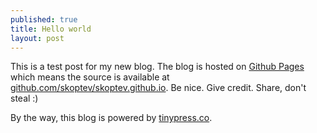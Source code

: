 ```yaml
---
published: true
title: Hello world
layout: post
---
```

This is a test post for my new blog. The blog is hosted on [Github Pages](http://pages.github.com/) which means the source is available at [github.com/skoptev/skoptev.github.io](http://github.com/skoptev/skoptev.github.io). Be nice. Give credit. Share, don't steal :)

By the way, this blog is powered by [tinypress.co](https://tinypress.co).